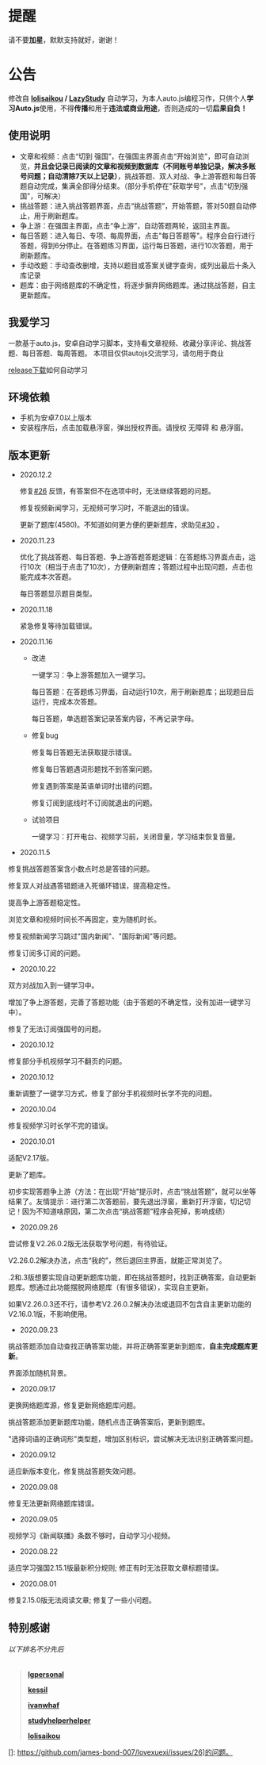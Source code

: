 # 提醒

请不要**加星**，默默支持就好，谢谢！

# 公告

修改自 **[lolisaikou](https://github.com/lolisaikou) / [LazyStudy](https://github.com/lolisaikou/LazyStudy)** 自动学习，为本人auto.js编程习作，只供个人**学习Auto.js**使用，不得**传播**和用于**违法或商业用途**，否则造成的一切**后果自负！**

## 使用说明

- 文章和视频：点击“切到 强国”，在强国主界面点击“开始浏览”，即可自动浏览，**并且会记录已阅读的文章和视频到数据库（不同账号单独记录，解决多账号问题；自动清除7天以上记录）**，挑战答题、双人对战、争上游答题和每日答题自动完成，集满全部得分结束。（部分手机停在"获取学号"，点击"切到强国"，可解决）
- 挑战答题：进入挑战答题界面，点击“挑战答题”，开始答题，答对50题自动停止，用于刷新题库。
- 争上游：在强国主界面，点击“争上游”，自动答题两轮，返回主界面。
- 每日答题：进入每日、专项、每周界面，点击"每日答题等"。程序会自行进行答题，得到6分停止。在答题练习界面，运行每日答题，进行10次答题，用于刷新题库。
- 手动改题：手动查改删增，支持以题目或答案关键字查询，或列出最后十条入库记录
- 题库：由于网络题库的不确定性，将逐步摒弃网络题库。通过挑战答题，自主更新题库。

## 我爱学习

一款基于auto.js，安卓自动学习脚本，支持看文章视频、收藏分享评论、挑战答题、每日答题、每周答题。
本项目仅供autojs交流学习，请勿用于商业

[release下载](https://github.com/james-bond-007/lovexuexi/releases/)如何自动学习

##  环境依赖

- 手机为安卓7.0以上版本
- 安装程序后，点击加载悬浮窗，弹出授权界面。请授权 无障碍 和 悬浮窗。

## 版本更新

- 2020.12.2

    修复[#26](https://github.com/james-bond-007/lovexuexi/issues/26) 反馈，有答案但不在选项中时，无法继续答题的问题。
    
    修复视频新闻学习，无视频可学习时，不能退出的错误。
    
    更新了题库(4580)。不知道如何更方便的更新题库，求助见[#30](https://github.com/james-bond-007/lovexuexi/issues/30) 。
    
- 2020.11.23

    优化了挑战答题、每日答题、争上游答题答题逻辑：在答题练习界面点击，运行10次（相当于点击了10次），方便刷新题库；答题过程中出现问题，点击也能完成本次答题。
    
    每日答题显示题目类型。
    
- 2020.11.18

    紧急修复等待加载错误。

- 2020.11.16

  - 改进
  
    一键学习：争上游答题加入一键学习。
  
    每日答题：在答题练习界面，自动运行10次，用于刷新题库；出现题目后运行，完成本次答题。
  
    每日答题，单选题答案记录答案内容，不再记录字母。

  - 修复bug

    修复每日答题无法获取提示错误。

    修复每日答题遇词形题找不到答案问题。
    
    修复遇到答案是英语单词时出错的问题。
    
    修复订阅到底线时不订阅就退出的问题。
    
  - 试验项目

    一键学习：打开电台、视频学习前，关闭音量，学习结束恢复音量。  

- 2020.11.5

修复挑战答题答案含小数点时总是答错的问题。

修复双人对战遇答错题进入死循环错误，提高稳定性。

提高争上游答题稳定性。

浏览文章和视频时间长不再固定，变为随机时长。

修复视频新闻学习跳过"国内新闻"、"国际新闻"等问题。

修复订阅多订阅的问题。

- 2020.10.22

双方对战加入到一键学习中。

增加了争上游答题，完善了答题功能（由于答题的不确定性，没有加进一键学习中）。

修复了无法订阅强国号的问题。

- 2020.10.12

修复部分手机视频学习不翻页的问题。

- 2020.10.12

重新调整了一键学习方式，修复了部分手机视频时长学不完的问题。

- 2020.10.04

修复视频学习时长学不完的错误。

- 2020.10.01

适配V2.17版。

更新了题库。

初步实现答题争上游（方法：在出现“开始”提示时，点击“挑战答题”，就可以坐等结果了。友情提示：进行第二次答题前，要先退出浮窗，重新打开浮窗，切记切记！因为不知道啥原因，第二次点击“挑战答题”程序会死掉，影响成绩）

- 2020.09.26

尝试修复V2.26.0.2版无法获取学号问题，有待验证。

V2.26.0.2解决办法，点击“我的”，然后退回主界面，就能正常浏览了。

.2和.3版想要实现自动更新题库功能，即在挑战答题时，找到正确答案，自动更新题库。想通过此功能摆脱网络题库（有很多错误），实现自主更新。

如果V2.26.0.3还不行，请参考V2.26.0.2解决办法或退回不包含自主更新功能的V2.16.0.1版，不影响使用。

- 2020.09.23

挑战答题添加自动查找正确答案功能，并将正确答案更新到题库，**自主完成题库更新**。

界面添加随机背景。

- 2020.09.17

更换网络题库源，修复更新网络题库问题。

挑战答题添加更新题库功能，随机点击正确答案后，更新到题库。

"选择词语的正确词形"类型题，增加区别标识，尝试解决无法识别正确答案问题。

- 2020.09.12

适应新版本变化，修复挑战答题失效问题。

- 2020.09.08

修复无法更新网络题库错误。

- 2020.09.05

视频学习《新闻联播》条数不够时，自动学习小视频。

- 2020.08.22

适应学习强国2.15.1版最新积分规则;
修正有时无法获取文章标题错误。

- 2020.08.01

修复2.15.0版无法阅读文章;
修复了一些小问题。


## **特别感谢**

###### 以下排名不分先后

> [**lgpersonal**](https://github.com/lgpersonal/)
>
> [**kessil**](https://github.com/kessil/AutoXue)
>
> [**ivanwhaf**](https://github.com/ivanwhaf/xxqg-helper)
>
> [**studyhelperhelper**](https://github.com/studyhelperhelper/studyhelper)
>
> [**lolisaikou**](https://github.com/lolisaikou)



[]: https://github.com/james-bond-007/lovexuexi/issues/26]的问题。